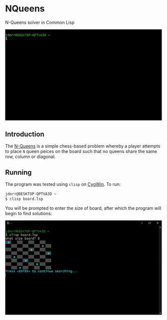 # NQueens
N-Queens solver in Common Lisp

![Screenshot](https://github.com/James-P-D/NQueens/blob/main/screenshot.gif)

## Introduction

The [N-Queens](https://en.wikipedia.org/wiki/Eight_queens_puzzle) is a simple chess-based problem whereby a player attempts to place `N` queen peices on the board such that no queens share the same row, column or diagonal.

## Running

The program was tested using `clisp` on [CygWin](https://www.cygwin.com/). To run:

```
jdorr@DESKTOP-QPTVA3D ~
$ clisp board.lsp
```

You will be prompted to enter the size of board, after which the program will begin to find solutions:

![running](https://github.com/James-P-D/NQueens/blob/main/running.png)